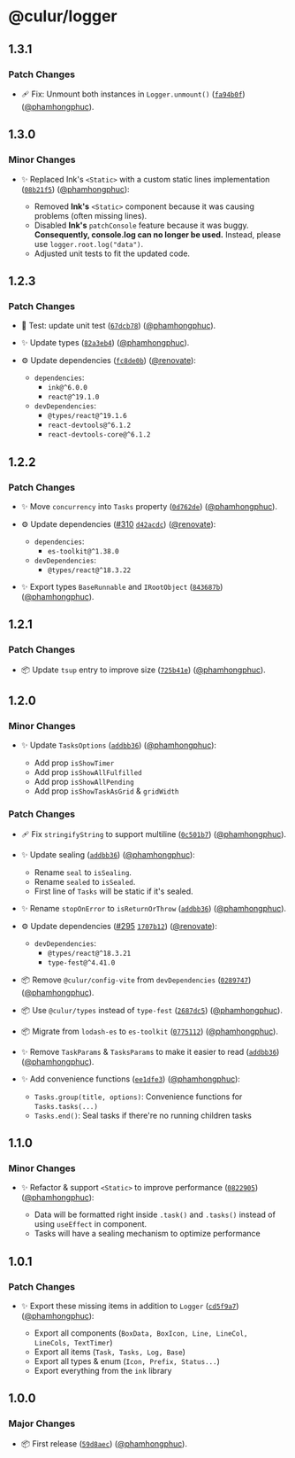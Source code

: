 # @culur/logger

## 1.3.1

### Patch Changes

- 🩹 Fix: Unmount both instances in `Logger.unmount()` ([`fa94b0f`](https://github.com/culur/culur/commit/fa94b0f355b26fb151ffad0a3d2b7b1fa2ee1a23)) ([@phamhongphuc](https://github.com/phamhongphuc)).

## 1.3.0

### Minor Changes

- ✨ Replaced Ink's `<Static>` with a custom static lines implementation ([`08b21f5`](https://github.com/culur/culur/commit/08b21f5dd4db8dc76830cfaeb7d5fdf96337ab37)) ([@phamhongphuc](https://github.com/phamhongphuc)):

  - Removed **Ink's** `<Static>` component because it was causing problems (often missing lines).
  - Disabled **Ink's** `patchConsole` feature because it was buggy. **Consequently, console.log can no longer be used.** Instead, please use `logger.root.log("data")`.
  - Adjusted unit tests to fit the updated code.

## 1.2.3

### Patch Changes

- 🚨 Test: update unit test ([`67dcb78`](https://github.com/culur/culur/commit/67dcb78afb7542d6914e69aa5ef200761c49ba75)) ([@phamhongphuc](https://github.com/phamhongphuc)).

- ✨ Update types ([`82a3eb4`](https://github.com/culur/culur/commit/82a3eb4c7ae8b59754d0159dffd9824082041c90)) ([@phamhongphuc](https://github.com/phamhongphuc)).

- ⚙️ Update dependencies ([`fc8de0b`](https://github.com/culur/culur/commit/fc8de0b198a632694d0fe7546881faeb7082f49d)) ([@renovate](https://github.com/apps/renovate)):

  - `dependencies`:
    - `ink@^6.0.0`
    - `react@^19.1.0`
  - `devDependencies`:
    - `@types/react@^19.1.6`
    - `react-devtools@^6.1.2`
    - `react-devtools-core@^6.1.2`

## 1.2.2

### Patch Changes

- ✨ Move `concurrency` into `Tasks` property ([`0d762de`](https://github.com/culur/culur/commit/0d762dee29960b0977be376d0ec26de253612910)) ([@phamhongphuc](https://github.com/phamhongphuc)).

- ⚙️ Update dependencies ([#310](https://github.com/culur/culur/pull/310) [`d42acdc`](https://github.com/culur/culur/commit/d42acdcf95b3238cdabe79d81d2af93726f312ce)) ([@renovate](https://github.com/apps/renovate)):

  - `dependencies`:
    - `es-toolkit@^1.38.0`
  - `devDependencies`:
    - `@types/react@^18.3.22`

- ✨ Export types `BaseRunnable` and `IRootObject` ([`843687b`](https://github.com/culur/culur/commit/843687b43a3ed96293b09a4b8cb55ba8d39f87bf)) ([@phamhongphuc](https://github.com/phamhongphuc)).

## 1.2.1

### Patch Changes

- 📦 Update `tsup` entry to improve size ([`725b41e`](https://github.com/culur/culur/commit/725b41ece53848a0135540d7cb4c5e617fabec89)) ([@phamhongphuc](https://github.com/phamhongphuc)).

## 1.2.0

### Minor Changes

- ✨ Update `TasksOptions` ([`addbb36`](https://github.com/culur/culur/commit/addbb3641e15e4d8049ef8fac87b1d7f7e4c0edc)) ([@phamhongphuc](https://github.com/phamhongphuc)):

  - Add prop `isShowTimer`
  - Add prop `isShowAllFulfilled`
  - Add prop `isShowAllPending`
  - Add prop `isShowTaskAsGrid` & `gridWidth`

### Patch Changes

- 🩹 Fix `stringifyString` to support multiline ([`0c501b7`](https://github.com/culur/culur/commit/0c501b74ec86112e638b35940f7a096beae3c1bb)) ([@phamhongphuc](https://github.com/phamhongphuc)).

- ✨ Update sealing ([`addbb36`](https://github.com/culur/culur/commit/addbb3641e15e4d8049ef8fac87b1d7f7e4c0edc)) ([@phamhongphuc](https://github.com/phamhongphuc)):

  - Rename `seal` to `isSealing`.
  - Rename `sealed` to `isSealed`.
  - First line of `Tasks` will be static if it's sealed.

- ✨ Rename `stopOnError` to `isReturnOrThrow` ([`addbb36`](https://github.com/culur/culur/commit/addbb3641e15e4d8049ef8fac87b1d7f7e4c0edc)) ([@phamhongphuc](https://github.com/phamhongphuc)).

- ⚙️ Update dependencies ([#295](https://github.com/culur/culur/pull/295) [`1707b12`](https://github.com/culur/culur/commit/1707b12cca15a9d694238cb8264f1b0c423455ee)) ([@renovate](https://github.com/apps/renovate)):

  - `devDependencies`:
    - `@types/react@^18.3.21`
    - `type-fest@^4.41.0`

- 📦 Remove `@culur/config-vite` from `devDependencies` ([`0289747`](https://github.com/culur/culur/commit/02897471b2b06f5330428fc1247158afb7365cc4)) ([@phamhongphuc](https://github.com/phamhongphuc)).

- 📦 Use `@culur/types` instead of `type-fest` ([`2687dc5`](https://github.com/culur/culur/commit/2687dc5b6c789c89bd83cf3c0b86bba5e590918b)) ([@phamhongphuc](https://github.com/phamhongphuc)).

- 📦 Migrate from `lodash-es` to `es-toolkit` ([`0775112`](https://github.com/culur/culur/commit/07751126f036ad60fe5cc594c4a4474af04e2d00)) ([@phamhongphuc](https://github.com/phamhongphuc)).

- ✨ Remove `TaskParams` & `TasksParams` to make it easier to read ([`addbb36`](https://github.com/culur/culur/commit/addbb3641e15e4d8049ef8fac87b1d7f7e4c0edc)) ([@phamhongphuc](https://github.com/phamhongphuc)).

- ✨ Add convenience functions ([`ee1dfe3`](https://github.com/culur/culur/commit/ee1dfe338d03d16e37c648c91ede2c7e26ccea74)) ([@phamhongphuc](https://github.com/phamhongphuc)):

  - `Tasks.group(title, options)`: Convenience functions for `Tasks.tasks(...)`
  - `Tasks.end()`: Seal tasks if there're no running children tasks

## 1.1.0

### Minor Changes

- ✨ Refactor & support `<Static>` to improve performance ([`0822905`](https://github.com/culur/culur/commit/0822905b0f4a15c9eb607ad211e0c831a2570cd2)) ([@phamhongphuc](https://github.com/phamhongphuc)):

  - Data will be formatted right inside `.task()` and `.tasks()` instead of using `useEffect` in component.
  - Tasks will have a sealing mechanism to optimize performance

## 1.0.1

### Patch Changes

- ✨ Export these missing items in addition to `Logger` ([`cd5f9a7`](https://github.com/culur/culur/commit/cd5f9a784807afd8d03ba3025b86e5e914e56cc0)) ([@phamhongphuc](https://github.com/phamhongphuc)):

  - Export all components (`BoxData, BoxIcon, Line, LineCol, LineCols, TextTimer`)
  - Export all items (`Task, Tasks, Log, Base`)
  - Export all types & enum (`Icon, Prefix, Status...`)
  - Export everything from the `ink` library

## 1.0.0

### Major Changes

- 📦 First release ([`59d8aec`](https://github.com/culur/culur/commit/59d8aec66ad4e204cc722f17a82c389a62282f19)) ([@phamhongphuc](https://github.com/phamhongphuc)).
